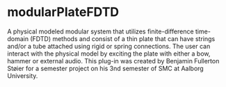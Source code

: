 # modularPlateFDTD

A physical modeled modular system that utilizes finite-difference time-domain (FDTD) methods and consist of a thin plate that can have strings and/or a tube attached using rigid or spring connections. The user can interact with the physical model by exciting the plate with either a bow, hammer or external audio. This plug-in was created by Benjamin Fullerton Støier for a semester project on his 3nd semester of SMC at Aalborg University.
